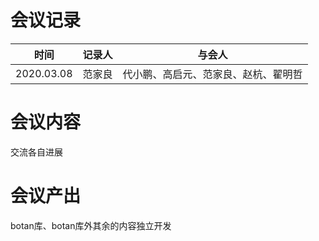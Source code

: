 # 会议记录

| 时间       | 记录人 | 与会人                               |
| ---------- | ------ | ------------------------------------ |
| 2020.03.08 | 范家良 | 代小鹏、高启元、范家良、赵杭、翟明哲 |

# 会议内容
交流各自进展

# 会议产出
botan库、botan库外其余的内容独立开发

